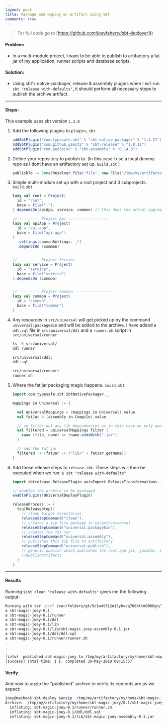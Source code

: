 ```yaml
---
layout: post
title: Package and Deploy an artifact using SBT
comments: true
---
```


> For full code go to [https://github.com/joeyfaherty/sbt-deployer]()

#### Problem:
- In a multi-module project, I want to be able to publish to artifactory a fat jar of my application, runner scripts and database scripts.

#### Solution:
- Using sbt's native-packager, release & assembly plugins when I will run `sbt "release with-defaults"`, 
it should perform all necessary steps to publish the archive artifact.


----

#### Steps:

This example uses sbt version `1.2.8`

1. Add the following plugins to `plugins.sbt`

    ```scala
    addSbtPlugin("com.typesafe.sbt" % "sbt-native-packager" % "1.3.21")
    addSbtPlugin("com.github.gseitz" % "sbt-release" % "1.0.11")
    addSbtPlugin("com.eed3si9n" % "sbt-assembly" % "0.14.9")
    ```

2. Define your repository to publish to. (In this case I use a local dummy repo as I dont have an artifactory set up. `build.sbt`
)

    ```scala
    publishTo := Some(Resolver.file("file", new File("/tmp/my/artifactory")))
    ```

3. Simple multi-module set up with a root project and 3 subprojects. `build.sbt`

    ```scala
    lazy val root = Project(
      id = "root",
      base = file("."),
    ) dependsOn(apiApp, service, common) // this does the actual aggregation
    
    // --------- Project Api ------------------
    lazy val apiApp = Project(
      id = "api-app",
      base = file("api-app")
    )
      .settings(commonSettings: _*)
      .dependsOn (common)
    
    
    // --------- Project Service ----------------
    lazy val service = Project(
      id = "service",
      base = file("service")
    ).dependsOn (common)
    
    
    // --------- Project Common ------------------
    lazy val common = Project(
      id = "common",
      base = file("common")
    )
    ```

4. Any resources in `src/universal` will get picked up by the command `universal:packageBin` and will be added to the archive.
I have added a `ddl.sql` file in `src/universal/ddl` and a `runner.sh` script in `src/universal/runner`

    ```bash
    ls -R src/universal/
    ddl	runner
    
    src/universal/ddl:
    ddl.sql
    
    src/universal/runner:
    runner.sh
    ```

5. Where the fat jar packaging magic happens. `build.sbt`
    ```scala
    import com.typesafe.sbt.SbtNativePackager._
    
    mappings in Universal := {
    
      val universalMappings = (mappings in Universal).value
      val fatJar = (assembly in Compile).value
    
      // we filter out any lib dependencies as in this case we only want the fat jar in the archive.
      val filtered = universalMappings filter {
        case (file, name) => !name.endsWith(".jar")
      }
    
      // add the fat jar
      filtered :+ (fatJar -> ("lib/" + fatJar.getName))
    }
    ```

6. Add these release steps to `release.sbt`. These steps will then be executed when we run: `$ sbt "release with-defaults"`

    ```scala
    import sbtrelease.ReleasePlugin.autoImport.ReleaseTransformations._
    
    // enables the archive to be packaged
    enablePlugins(UniversalDeployPlugin)
    
    releaseProcess := {
      Seq[ReleaseStep](
        // clean target directories 
        releaseStepCommand("clean"),
        // creates a zip file package in target/universal
        releaseStepCommand("universal:packageBin"),
        // creates the fat jar
        releaseStepCommand("universal:assembly"),
        // publishes this zip file to artifactory
        releaseStepCommand("universal:publish"),
        // generic publish which publishes the root app jar, javadoc, sources and pom.xml
        //publishArtifacts
      )
    }
    ```

---

#### Results
Running `$sbt clean "release with-defaults"` gives me the following output:

```bash
Running with tar -pcvf /var/folders/gt/5c1w4t512n15y6vcq766kttm0000gn/T/sbt_165ffa18/sbt-magic-joey-0.1.tar sbt-magic-joey-0.1
a sbt-magic-joey-0.1
a sbt-magic-joey-0.1/runner
a sbt-magic-joey-0.1/ddl
a sbt-magic-joey-0.1/lib
a sbt-magic-joey-0.1/lib/sbt-magic-joey-assembly-0.1.jar
a sbt-magic-joey-0.1/ddl/ddl.sql
a sbt-magic-joey-0.1/runner/runner.sh
.
.
.
[info] 	published sbt-magic-joey to /tmp/my/artifactory/my/home/sbt-magic-joey/0.1/sbt-magic-joey-0.1.tgz
[success] Total time: 1 s, completed 30-May-2019 09:15:57
```

#### Verify
And now to unzip the "published" archive to verify its contents are as we expect:
```bash
joey@macbook:sbt-deploy $unzip  /tmp/my/artifactory/my/home/sbt-magic-joey/0.1/sbt-magic-joey-0.1.zip
Archive:  /tmp/my/artifactory/my/home/sbt-magic-joey/0.1/sbt-magic-joey-0.1.zip
  inflating: sbt-magic-joey-0.1/runner/runner.sh  
  inflating: sbt-magic-joey-0.1/ddl/ddl.sql  
  inflating: sbt-magic-joey-0.1/lib/sbt-magic-joey-assembly-0.1.jar
```

 




